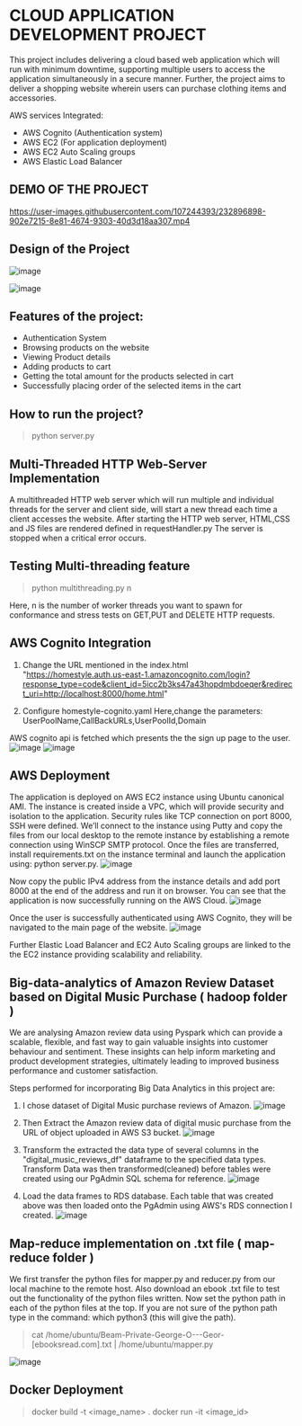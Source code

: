 # CLOUD APPLICATION DEVELOPMENT PROJECT

This project includes delivering a cloud based web application which will run with minimum downtime, supporting multiple users to access the application simultaneously
in a secure manner. Further, the project aims to deliver a shopping website wherein users can purchase clothing items and accessories. 

AWS services Integrated:
- AWS Cognito (Authentication system)
- AWS EC2 (For application deployment)
- AWS EC2 Auto Scaling groups
- AWS Elastic Load Balancer

## DEMO OF THE PROJECT

https://user-images.githubusercontent.com/107244393/232896898-902e7215-8e81-4674-9303-40d3d18aa307.mp4


## Design of the Project

![image](https://user-images.githubusercontent.com/107244393/232892817-da582923-2eef-43cc-a82d-9ce4e606132c.png)


![image](https://user-images.githubusercontent.com/107244393/232892745-4c21adcf-b738-40ed-b323-53b913fdfcca.png)


## Features of the project:
-	Authentication System
-	Browsing products on the website
-	Viewing Product details
-	Adding products to cart
-	Getting the total amount for the products selected in cart
-	Successfully placing order of the selected items in the cart


## How to run the project?
> python server.py

## Multi-Threaded HTTP Web-Server Implementation

A multithreaded HTTP web server which will run multiple and individual threads for the server and client side, will start a new thread each time a client accesses the website. After starting the HTTP web server, HTML,CSS and JS files are rendered defined in requestHandler.py
The server is stopped when a critical error occurs.
 
## Testing Multi-threading feature
> python multithreading.py n

Here, n is the number of worker threads you want to spawn for conformance and stress tests on GET,PUT and DELETE HTTP requests.

## AWS Cognito Integration 

1. Change the URL mentioned in the index.html
"https://homestyle.auth.us-east-1.amazoncognito.com/login?response_type=code&client_id=5icc2b3ks47a43hopdmbdoeqer&redirect_uri=http://localhost:8000/home.html"

2. Configure homestyle-cognito.yaml
Here,change the parameters: UserPoolName,CallBackURLs,UserPoolId,Domain

AWS cognito api is fetched which presents the the sign up page to the user. 
![image](https://user-images.githubusercontent.com/107244393/232894061-1a292cb5-946c-434f-bdc1-cc350a358089.png)
![image](https://user-images.githubusercontent.com/107244393/232894110-f2139fa8-bbf6-49ad-9dcd-710aa5ddb515.png)


## AWS Deployment
The application is deployed on AWS EC2 instance using Ubuntu canonical AMI. The instance is created inside a VPC, which will provide security and isolation to the application. Security rules like TCP connection on port 8000, SSH were defined. 
We’ll connect to the instance using Putty and copy the files from our local desktop to the remote instance by establishing a remote connection using WinSCP SMTP protocol. Once the files are transferred, install requirements.txt on the instance terminal and launch the application using: python server.py.
![image](https://user-images.githubusercontent.com/107244393/232894617-7d34ddd5-3512-415e-85fe-26df8391e29e.png)

Now copy the public IPv4 address from the instance details and add port 8000 at the end of the address and run it on browser. You can see that the application is now successfully running on the AWS Cloud.
![image](https://user-images.githubusercontent.com/107244393/232894690-00689c27-9928-4ff9-8db9-b6840ced32d4.png)

Once the user is successfully authenticated using AWS Cognito, they will be navigated to the main page of the website.
![image](https://user-images.githubusercontent.com/107244393/232894795-958c697f-a9d8-4c0d-b147-810a323ad7a6.png)

Further Elastic Load Balancer and EC2 Auto Scaling groups are linked to the the EC2 instance providing scalability and reliability.

## Big-data-analytics of Amazon Review Dataset based on Digital Music Purchase ( hadoop folder )
We are analysing Amazon review data using Pyspark which can provide a scalable, flexible, and fast way to gain valuable insights into customer behaviour and sentiment. These insights can help inform marketing and product development strategies, ultimately leading to improved business performance and customer satisfaction.

Steps performed for incorporating Big Data Analytics in this project are:
1.	I chose dataset of Digital Music purchase reviews of Amazon. 
![image](https://user-images.githubusercontent.com/107244393/232896192-12fc3023-d8a9-4798-a347-d52a1282815f.png)

2.	Then Extract the Amazon review data of digital music purchase from the URL of object uploaded in AWS S3 bucket.
![image](https://user-images.githubusercontent.com/107244393/232896257-21601416-8f64-4c81-ab3f-47d7941898c9.png)

 
3.	Transform the extracted the data type of several columns in the "digital_music_reviews_df" dataframe to the specified data types. Transform Data was then transformed(cleaned) before tables were created using our PgAdmin SQL schema for reference.
 ![image](https://user-images.githubusercontent.com/107244393/232896301-a3f1d341-152c-4e08-9476-9a6680074776.png)

4.	Load the data frames to RDS database. Each table that was created above was then loaded onto the PgAdmin using AWS's RDS connection I created.
![image](https://user-images.githubusercontent.com/107244393/232896349-4568309a-9f93-4d81-b4e2-cac86d818d56.png)


## Map-reduce implementation on .txt file ( map-reduce folder )
We first transfer the python files for mapper.py and reducer.py from our local machine to the remote host. Also download an ebook .txt file to test out the functionality of the python files written. 
Now set the python path in each of the python files at the top. If you are not sure of the python path type in the command: which python3 (this will give the path).
> cat /home/ubuntu/Beam-Private-George-O---Geor-[ebooksread.com].txt | /home/ubuntu/mapper.py

![image](https://user-images.githubusercontent.com/107244393/232896624-845fdf3d-2bcf-4964-b881-ab144481e31a.png)



## Docker Deployment
> docker build -t <image_name> .
> docker run -it <image_id>
